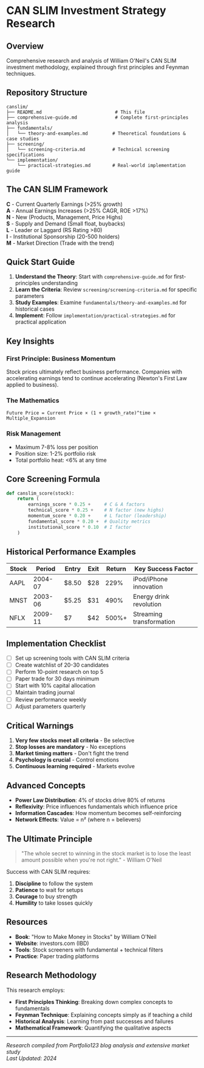 # CAN SLIM Investment Strategy Research

## Overview

Comprehensive research and analysis of William O'Neil's CAN SLIM investment methodology, explained through first principles and Feynman techniques.

## Repository Structure

```
canslim/
├── README.md                           # This file
├── comprehensive-guide.md              # Complete first-principles analysis
├── fundamentals/
│   └── theory-and-examples.md         # Theoretical foundations & case studies
├── screening/
│   └── screening-criteria.md          # Technical screening specifications
└── implementation/
    └── practical-strategies.md        # Real-world implementation guide
```

## The CAN SLIM Framework

**C** - Current Quarterly Earnings (>25% growth)  
**A** - Annual Earnings Increases (>25% CAGR, ROE >17%)  
**N** - New (Products, Management, Price Highs)  
**S** - Supply and Demand (Small float, buybacks)  
**L** - Leader or Laggard (RS Rating >80)  
**I** - Institutional Sponsorship (20-500 holders)  
**M** - Market Direction (Trade with the trend)

## Quick Start Guide

1. **Understand the Theory**: Start with `comprehensive-guide.md` for first-principles understanding
2. **Learn the Criteria**: Review `screening/screening-criteria.md` for specific parameters
3. **Study Examples**: Examine `fundamentals/theory-and-examples.md` for historical cases
4. **Implement**: Follow `implementation/practical-strategies.md` for practical application

## Key Insights

### First Principle: Business Momentum
Stock prices ultimately reflect business performance. Companies with accelerating earnings tend to continue accelerating (Newton's First Law applied to business).

### The Mathematics
```
Future Price = Current Price × (1 + growth_rate)^time × Multiple_Expansion
```

### Risk Management
- Maximum 7-8% loss per position
- Position size: 1-2% portfolio risk
- Total portfolio heat: <6% at any time

## Core Screening Formula

```python
def canslim_score(stock):
    return (
        earnings_score * 0.25 +     # C & A factors
        technical_score * 0.25 +    # N factor (new highs)
        momentum_score * 0.20 +     # L factor (leadership)
        fundamental_score * 0.20 +  # Quality metrics
        institutional_score * 0.10  # I factor
    )
```

## Historical Performance Examples

| Stock | Period | Entry | Exit | Return | Key Success Factor |
|-------|--------|-------|------|--------|-------------------|
| AAPL | 2004-07 | $8.50 | $28 | 229% | iPod/iPhone innovation |
| MNST | 2003-06 | $5.25 | $31 | 490% | Energy drink revolution |
| NFLX | 2009-11 | $7 | $42 | 500%+ | Streaming transformation |

## Implementation Checklist

- [ ] Set up screening tools with CAN SLIM criteria
- [ ] Create watchlist of 20-30 candidates
- [ ] Perform 10-point research on top 5
- [ ] Paper trade for 30 days minimum
- [ ] Start with 10% capital allocation
- [ ] Maintain trading journal
- [ ] Review performance weekly
- [ ] Adjust parameters quarterly

## Critical Warnings

1. **Very few stocks meet all criteria** - Be selective
2. **Stop losses are mandatory** - No exceptions
3. **Market timing matters** - Don't fight the trend
4. **Psychology is crucial** - Control emotions
5. **Continuous learning required** - Markets evolve

## Advanced Concepts

- **Power Law Distribution**: 4% of stocks drive 80% of returns
- **Reflexivity**: Price influences fundamentals which influence price
- **Information Cascades**: How momentum becomes self-reinforcing
- **Network Effects**: Value = n² (where n = believers)

## The Ultimate Principle

> "The whole secret to winning in the stock market is to lose the least amount possible when you're not right." - William O'Neil

Success with CAN SLIM requires:
1. **Discipline** to follow the system
2. **Patience** to wait for setups
3. **Courage** to buy strength
4. **Humility** to take losses quickly

## Resources

- **Book**: "How to Make Money in Stocks" by William O'Neil
- **Website**: investors.com (IBD)
- **Tools**: Stock screeners with fundamental + technical filters
- **Practice**: Paper trading platforms

## Research Methodology

This research employs:
- **First Principles Thinking**: Breaking down complex concepts to fundamentals
- **Feynman Technique**: Explaining concepts simply as if teaching a child
- **Historical Analysis**: Learning from past successes and failures
- **Mathematical Framework**: Quantifying the qualitative aspects

---

*Research compiled from Portfolio123 blog analysis and extensive market study*  
*Last Updated: 2024*